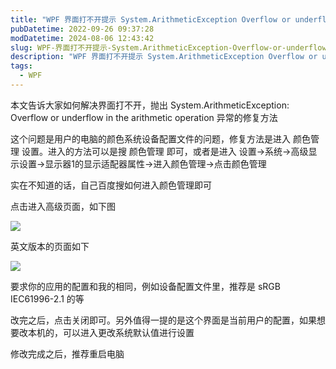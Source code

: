 ```yaml
---
title: "WPF 界面打不开提示 System.ArithmeticException Overflow or underflow in the arithmetic operation 异常"
pubDatetime: 2022-09-26 09:37:28
modDatetime: 2024-08-06 12:43:42
slug: WPF-界面打不开提示-System.ArithmeticException-Overflow-or-underflow-in-the-arithmetic-operation-异常
description: "WPF 界面打不开提示 System.ArithmeticException Overflow or underflow in the arithmetic operation 异常"
tags:
  - WPF
---
```





本文告诉大家如何解决界面打不开，抛出 System.ArithmeticException: Overflow or underflow in the arithmetic operation 异常的修复方法

<!--more-->


<!-- CreateTime:2022/9/26 17:37:28 -->

<!-- 发布 -->

这个问题是用户的电脑的颜色系统设备配置文件的问题，修复方法是进入 颜色管理 设置。进入的方法可以是搜 颜色管理 即可，或者是进入 设置->系统->高级显示设置->显示器1的显示适配器属性->进入颜色管理->点击颜色管理

实在不知道的话，自己百度搜如何进入颜色管理即可

点击进入高级页面，如下图

<!-- ![](images/img-WPF 界面打不开提示 System.ArithmeticException Overflow or under-modify-5b601a4774fe81cc0a7cc209612a55fe.png) -->
![](images/img-lindexi%2F20229261737438118.jpg)

英文版本的页面如下

![](images/img-lindexi%2F20229261739475138.jpg)

要求你的应用的配置和我的相同，例如设备配置文件里，推荐是 sRGB IEC61996-2.1 的等

改完之后，点击关闭即可。另外值得一提的是这个界面是当前用户的配置，如果想要改本机的，可以进入更改系统默认值进行设置

修改完成之后，推荐重启电脑

